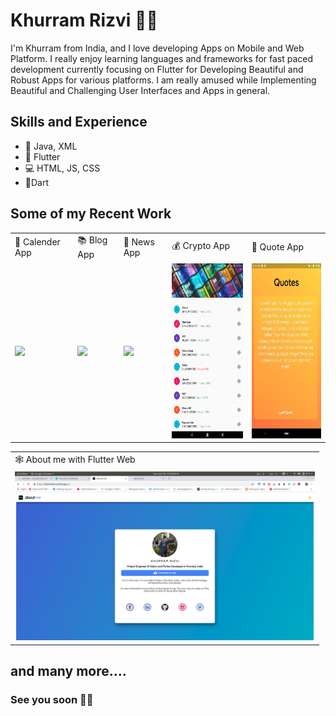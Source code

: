 # Khurram Rizvi 🐱‍👤
I'm Khurram from India, and I love developing Apps on Mobile and Web Platform.
I really enjoy learning languages and frameworks for fast paced development currently focusing on Flutter for Developing Beautiful and Robust Apps for various platforms. I am really amused while Implementing Beautiful and Challenging User Interfaces and Apps in general.

## Skills and Experience
* 🤖 Java, XML
* 📱  Flutter
* 💻 HTML, JS, CSS 
* 🎯Dart

## Some of my Recent Work
<table>
  <tr>
    <td>📃 Calender App </td>
    <td>📚 Blog App </td>
    <td>📰 News App </td>
    <td>💰 Crypto App </td>
    <td>💭 Quote App </td>
  </tr>
  <tr>
    <td>
        <img src="https://github.com/khurramrizvi/FlutterCalenderUI/blob/master/misc/2.png" height="280">
    </td>
   <td>
        <img src="https://github.com/khurramrizvi/BlogApp/blob/master/ss/Screenshot_blog_app_20190828-005417.png" height="280" >
    </td>
    <td>
        <img src="https://github.com/khurramrizvi/designer_news/blob/master/ss/andro_ss1.png" height="280" >
    </td>
    <td>
        <img src="https://github.com/khurramrizvi/flutter_pro_apps/blob/master/crypto_app/ss/crypto1.png" height="280" >
    </td>
    <td>
        <img src="https://github.com/khurramrizvi/flutter_quote_app/blob/master/ss/ss.jpg" height="280" >
    </td>
  </tr>
  </table>
  
 <table>
  <tr> 
    <td>🕸️ About me with Flutter Web</td>
  </tr>
  <tr>
    <td>
      <img src="https://github.com/khurramrizvi/flutterfolio/blob/master/ss/full.png" width="480" >
    </td>
  </tr>
 </table>
 
## and many more....

### See you soon 👋👋

